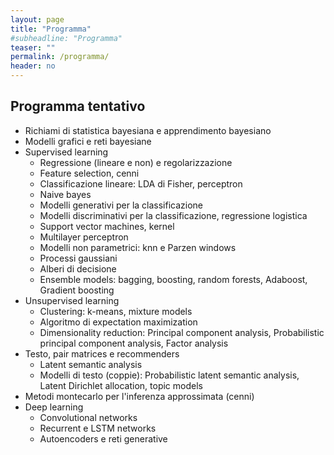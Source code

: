 ```yaml
---
layout: page
title: "Programma"
#subheadline: "Programma"
teaser: ""
permalink: /programma/
header: no
---
```

## Programma tentativo

* Richiami di statistica bayesiana e apprendimento bayesiano <!--`10 ore`-->
* Modelli grafici e reti bayesiane <!--`10 ore`-->
* Supervised learning <!--`30 ore`-->
	* Regressione (lineare e non) e regolarizzazione
	* Feature selection, cenni
	* Classificazione lineare: LDA di Fisher, perceptron
	* Naive bayes
	* Modelli generativi per la classificazione
	* Modelli discriminativi per la classificazione, regressione logistica
	* Support vector machines, kernel
	* Multilayer perceptron
	* Modelli non parametrici: knn e Parzen windows
	* Processi gaussiani
	* Alberi di decisione
	* Ensemble models: bagging, boosting, random forests, Adaboost, Gradient boosting
* Unsupervised learning <!--`20 ore`-->
	* Clustering: k-means, mixture models<!--, processi di Dirichlet (cenni), spectral clustering -->
	* Algoritmo di expectation maximization
	* Dimensionality reduction: Principal component analysis, Probabilistic principal component analysis, Factor analysis<!--, Manifold-->
	<!-- * Modelli temporali: Hidden Markov models -->
* Testo, pair matrices e recommenders <!--`10 ore`-->
	* Latent semantic analysis<!-- , Non negative matrix factorization -->
	* Modelli di testo (coppie): Probabilistic latent semantic analysis, Latent Dirichlet allocation, topic models
* Metodi montecarlo per l'inferenza approssimata (cenni)
* Deep learning <!--`10 ore`-->
	* Convolutional networks
	* Recurrent e LSTM networks
	* Autoencoders e reti generative


